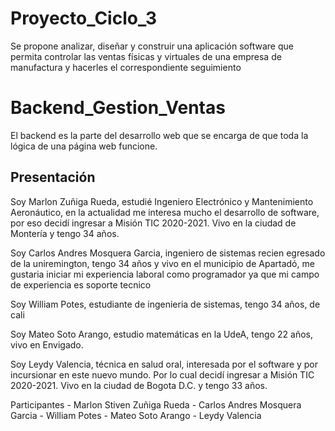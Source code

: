 # Proyecto_Ciclo_3
Se propone analizar, diseñar y construir una aplicación software que permita controlar las ventas físicas y virtuales de una empresa de manufactura y hacerles el correspondiente seguimiento

# Backend_Gestion_Ventas
 El backend es la parte del desarrollo web que se encarga de que toda la lógica de una página web funcione.

## Presentación

Soy Marlon Zuñiga Rueda, estudié Ingeniero Electrónico y Mantenimiento Aeronáutico, en la actualidad me interesa mucho el desarrollo de software, por eso decidí ingresar a Misión TIC 2020-2021. Vivo en la ciudad de Montería y tengo 34 años.

Soy Carlos Andres Mosquera Garcia, ingeniero de sistemas recien egresado de la uniremington, tengo 34 años y vivo en el municipio de Apartadó, me gustaria iniciar mi experiencia laboral como programador ya que mi campo de experiencia es soporte tecnico

Soy William Potes, estudiante de ingenieria de sistemas, tengo 34 años, de cali

Soy Mateo Soto Arango, estudio matemáticas en la UdeA, tengo 22 años, vivo en Envigado.

Soy Leydy Valencia, técnica en salud oral, interesada por el software y por incursionar en este nuevo mundo. Por lo cual decidí ingresar a Misión TIC 2020-2021. Vivo en la ciudad de Bogota D.C. y tengo 33 años.

Participantes
	- Marlon Stiven Zuñiga Rueda 
	- Carlos Andres Mosquera Garcia 
	- William Potes 
	- Mateo Soto Arango
	- Leydy Valencia